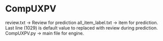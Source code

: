 # CompUXPV

review.txt -> Review for prediction
all_item_label.txt -> item for prediction. Last line (1029) is default value to replaced with review during prediction. 
CompUXPV.py -> main file for engine. 
